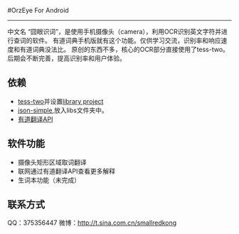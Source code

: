 #OrzEye For Android
* * *
中文名 “囧眼识词”，是使用手机摄像头（camera），利用OCR识别英文字符并进行查词的软件。 
有道词典手机版就有这个功能。仅供学习交流，识别率和响应速度和有道词典没法比。
原创的东西不多，核心的OCR部分直接使用了tess-two。后期会不断完善，提高识别率和用户体验。

## 依赖

* [tess-two](https://github.com/rmtheis/tess-two)并设置[library project](http://developer.android.com/guide/developing/projects/projects-eclipse.html#SettingUpLibraryProject)
* [json-simple](http://code.google.com/p/json-simple/downloads/list),放入libs文件夹中。
* [有道翻译API](http://fanyi.youdao.com/openapi)

## 软件功能
* 摄像头矩形区域取词翻译
* 联网通过有道翻译API查看更多解释
* 生词本功能（未完成）

## 联系方式
QQ：375356447 
微博：http://t.sina.com.cn/smallredkong
